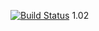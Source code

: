 [![Build 
Status](https://travis-ci.com/VyacheslavPesherov/Laba33333.svg?branch=master)](https://travis-ci.com/VyacheslavPesherov/Laba33333)
1.02
